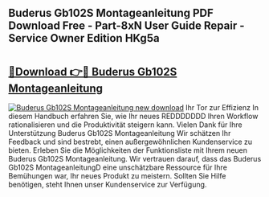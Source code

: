 ## Buderus Gb102S Montageanleitung PDF Download Free - Part-8xN User Guide Repair - Service Owner Edition HKg5a

# <h2><a href="http://df82e4.blite.top/?on=Buderus+Gb102S+Montageanleitung">🔗Download 👉🔴 Buderus Gb102S Montageanleitung</a></h2>

[![Buderus Gb102S Montageanleitung new download](https://i.imgur.com/lujVjoI.png)](http://df82e4.blite.top/?on=Buderus+Gb102S+Montageanleitung)
Ihr Tor zur Effizienz In diesem Handbuch erfahren Sie, wie Ihr neues REDDDDDDD Ihren Workflow rationalisieren und die Produktivität steigern kann. Vielen Dank für Ihre Unterstützung Buderus Gb102S Montageanleitung Wir schätzen Ihr Feedback und sind bestrebt, einen außergewöhnlichen Kundenservice zu bieten. Erleben Sie die Möglichkeiten der Funktionsliste mit Ihrem neuen Buderus Gb102S Montageanleitung. Wir vertrauen darauf, dass das Buderus Gb102S MontageanleitungD eine unschätzbare Ressource für Ihre Bemühungen war, Ihr neues Produkt zu meistern. Sollten Sie Hilfe benötigen, steht Ihnen unser Kundenservice zur Verfügung.
